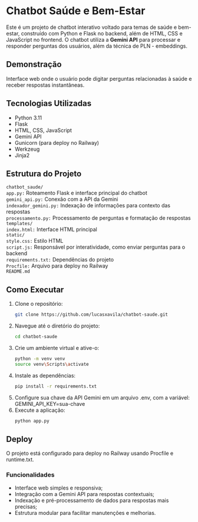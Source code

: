 # Chatbot Saúde e Bem-Estar

Este é um projeto de chatbot interativo voltado para temas de saúde e bem-estar, construído com Python e Flask no backend, além de HTML, CSS e JavaScript no frontend. O chatbot utiliza a **Gemini API** para processar e responder perguntas dos usuários, além da técnica de PLN - embeddings.

## Demonstração

Interface web onde o usuário pode digitar perguntas relacionadas à saúde e receber respostas instantâneas.

## Tecnologias Utilizadas

- Python 3.11
- Flask
- HTML, CSS, JavaScript
- Gemini API
- Gunicorn (para deploy no Railway)
- Werkzeug
- Jinja2

## Estrutura do Projeto

`chatbot_saude/`  
`app.py:` Roteamento Flask e interface principal do chatbot  
`gemini_api.py:` Conexão com a API da Gemini  
`indexador_gemini.py:` Indexação de informações para contexto das respostas  
`processamento.py:` Processamento de perguntas e formatação de respostas  
`templates/`  
`index.html:` Interface HTML principal  
`static/`  
`style.css:` Estilo HTML  
`script.js:` Responsável por interatividade, como enviar perguntas para o backend  
`requirements.txt:` Dependências do projeto  
`Procfile:` Arquivo para deploy no Railway  
`README.md`

## Como Executar

1. Clone o repositório:
   ```bash
   git clone https://github.com/lucasxavila/chatbot-saude.git
2. Navegue até o diretório do projeto:
   ```bash
   cd chatbot-saude
3. Crie um ambiente virtual e ative-o:
   ```bash
   python -m venv venv
   source venv\Scripts\activate
4. Instale as dependências:
   ```bash
   pip install -r requirements.txt
5. Configure sua chave da API Gemini em um arquivo .env, com a variável: GEMINI_API_KEY=sua-chave
6. Execute a aplicação:
   ```bash
   python app.py

## Deploy
O projeto está configurado para deploy no Railway usando Procfile e runtime.txt.

### Funcionalidades
- Interface web simples e responsiva;
- Integração com a Gemini API para respostas contextuais;
- Indexação e pré-processamento de dados para respostas mais precisas;
- Estrutura modular para facilitar manutenções e melhorias.
